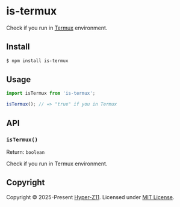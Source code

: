# is-termux

Check if you run in [Termux](https://termux.dev/en/) environment.

## Install

```sh
$ npm install is-termux
```

## Usage

```js
import isTermux from 'is-termux';

isTermux(); // => "true" if you in Termux
```

## API

### `isTermux()`

Return: `boolean`

Check if you run in Termux environment.

## Copyright

Copyright © 2025-Present [Hyper-Z11](https://github.com/hyperz111/). Licensed under [MIT License](https://opensource.org/license/mit/).
